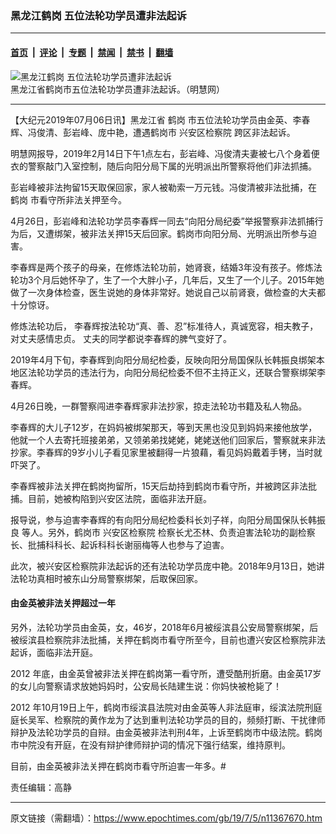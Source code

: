 ### 黑龙江鹤岗 五位法轮功学员遭非法起诉

---

#### [首页](../../../..?n11367670) &nbsp;|&nbsp; [评论](../../../../../epoch-comment?n11367670) &nbsp;|&nbsp; [专题](../../../../../epoch-special?n11367670) &nbsp;|&nbsp; [禁闻](../../../../../epoch-news?n11367670) &nbsp;|&nbsp; [禁书](../../../../../books?n11367670) &nbsp;|&nbsp; [翻墙](https://github.com/gfw-breaker/nogfw/blob/master/README.md?n11367670)


<div><img alt="黑龙江鹤岗 五位法轮功学员遭非法起诉" class="attachment-djy_600_400 size-djy_600_400 wp-post-image" src="https://i.epochtimes.com/assets/uploads/2019/07/1-67-600x370-600x370.jpg"/>
<div class="caption">
 黑龙江省鹤岗市五位法轮功学员遭非法起诉。（明慧网）
</div></div><hr/><div class="post_content" id="artbody" itemprop="articleBody">
 <!-- article content begin -->
 <p>
  【大纪元2019年07月06日讯】黑龙江省
  <ok href="https://www.epochtimes.com/gb/tag/%E9%B9%A4%E5%B2%97.html">
   鹤岗
  </ok>
  市五位法轮功学员由金英、李春辉、冯俊清、彭岩峰、庞中艳，遭遇鹤岗市
  <ok href="https://www.epochtimes.com/gb/tag/%E5%85%B4%E5%AE%89%E5%8C%BA%E6%A3%80%E5%AF%9F%E9%99%A2.html">
   兴安区检察院
  </ok>
  跨区非法起诉。
 </p>
 <p class="p4">
  <span class="s1">
   明慧网报导，2019年2月14日下午1点左右，彭岩峰、冯俊清夫妻被七八个身着便衣的警察敲门入室控制，随后向阳分局下属的光明派出所警察将他们非法抓捕。
  </span>
 </p>
 <p class="p4">
  <span class="s1">
   彭岩峰被非法拘留15天取保回家，家人被勒索一万元钱。冯俊清被非法批捕，在
   <ok href="https://www.epochtimes.com/gb/tag/%E9%B9%A4%E5%B2%97.html">
    鹤岗
   </ok>
   市看守所非法关押至今。
  </span>
 </p>
 <p class="p4">
  4月26日，彭岩峰和法轮功学员李春辉一同去“向阳分局纪委”举报警察非法抓捕行为后，又遭绑架，被非法关押15天后回家。鹤岗市向阳分局、光明派出所参与迫害。
 </p>
 <p class="p4">
  <span class="s1">
   李春辉是两个孩子的母亲，在修炼法轮功前，她肾衰，结婚3年没有孩子。修炼法轮功3个月后她怀孕了，生了一个大胖小子，几年后，又生了一个儿子。2015年她做了一次身体检查，医生说她的身体非常好。她说自己以前肾衰，做检查的大夫都十分惊讶。
  </span>
 </p>
 <p class="p4">
  <span class="s1">
   修炼法轮功后，
  </span>
  <span class="s1">
   李春辉按法轮功“真、善、忍”标准待人，真诚宽容，相夫教子，对丈夫感情忠贞。
  </span>
  <span class="s1">
   丈夫的同学都说李春辉的脾气变好了。
  </span>
 </p>
 <p class="p4">
  <span class="s1">
   2019年4月下旬，李春辉到向阳分局纪检委，反映向阳分局国保队长韩振良绑架本地区法轮功学员的违法行为，向阳分局纪检委不但不主持正义，还联合警察绑架李春辉。
  </span>
 </p>
 <p class="p4">
  <span class="s1">
   4月26日晚，一群警察闯进李春辉家非法抄家，掠走法轮功书籍及私人物品。
  </span>
 </p>
 <p class="p4">
  <span class="s1">
   李春辉的大儿子12岁，在妈妈被绑架那天，等到天黑也没见到妈妈来接他放学，他就一个人去寄托班接弟弟，又领弟弟找姥姥，姥姥送他们回家后，警察就来非法抄家。李春辉的9岁小儿子看见家里被翻得一片狼藉，看见妈妈戴着手铐，当时就吓哭了。
  </span>
 </p>
 <p class="p4">
  <span class="s1">
   李春辉被非法关押在鹤岗拘留所，15天后劫持到鹤岗市看守所，并被跨区非法批捕。目前，她被构陷到兴安区法院，面临非法开庭。
  </span>
 </p>
 <p class="p4">
  <span class="s1">
   报导说，参与迫害李春辉的有向阳分局纪检委科长刘子祥，向阳分局国保队长韩振良
   <span class="s2">
    等人。另外，鹤岗市
    <ok href="https://www.epochtimes.com/gb/tag/%E5%85%B4%E5%AE%89%E5%8C%BA%E6%A3%80%E5%AF%9F%E9%99%A2.html">
     兴安区检察院
    </ok>
    检察长尤丕林、负责迫害法轮功的副检察长、批捕科科长、起诉科科长谢丽梅等人也参与了迫害。
   </span>
  </span>
 </p>
 <p class="p4">
  <span class="s1">
   此次，被兴安区检察院非法起诉的还有法轮功学员庞中艳。2018年9月13日，她讲法轮功真相时被东山分局警察绑架，后取保回家。
  </span>
 </p>
 <h4 class="p4">
  <span class="s1">
   <b>
    由金英被非法关押超过一年
   </b>
  </span>
 </h4>
 <p class="p4">
  <span class="s1">
   另外，法轮功学员由金英，女，46岁，2018年6月被绥滨县公安局警察绑架，后被绥滨县检察院非法批捕，关押在鹤岗市看守所至今，目前也遭兴安区检察院非法起诉，面临非法开庭。
  </span>
 </p>
 <p class="p4">
  <span class="s2">
   2012
  </span>
  <span class="s1">
   年底，由金英曾被非法关押在鹤岗第一看守所，遭受酷刑折磨。由金英17岁的女儿向警察请求放她妈妈时，公安局长陆建生说：你妈快被枪毙了！
  </span>
 </p>
 <p class="p4">
  <span class="s2">
   2012
  </span>
  <span class="s1">
   年10月19日上午，鹤岗市绥滨县法院对由金英等人非法庭审，绥滨法院刑庭庭长吴军、检察院的黄作龙为了达到重判法轮功学员的目的，频频打断、干扰律师辩护及法轮功学员的自辩。由金英被非法判刑4年，上诉至鹤岗市中级法院。鹤岗市中院没有开庭，在没有辩护律师辩护词的情况下强行结案，维持原判。
  </span>
 </p>
 <p class="p4">
  <span class="s1">
   目前，由金英被非法关押在鹤岗市看守所迫害一年多。#
  </span>
 </p>
 <p class="p4">
  责任编辑：高静
 </p>
 <!-- article content end -->
 <div id="below_article_ad">
 </div>
</div>


---

原文链接（需翻墙）：https://www.epochtimes.com/gb/19/7/5/n11367670.htm